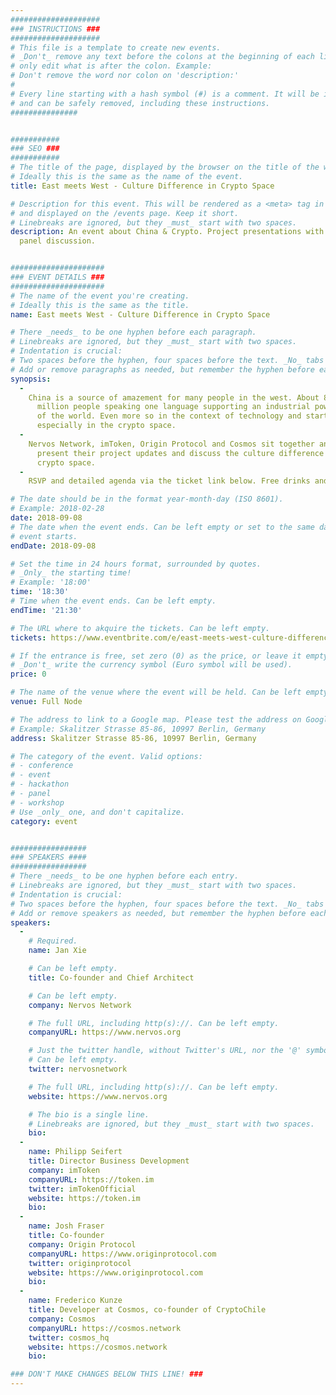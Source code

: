 ```yaml
---
####################
### INSTRUCTIONS ###
####################
# This file is a template to create new events.
# _Don't_ remove any text before the colons at the beginning of each line,
# only edit what is after the colon. Example:
# Don't remove the word nor colon on 'description:'
#
# Every line starting with a hash symbol (#) is a comment. It will be ignored
# and can be safely removed, including these instructions.
###############


###########
### SEO ###
###########
# The title of the page, displayed by the browser on the title of the window.
# Ideally this is the same as the name of the event.
title: East meets West - Culture Difference in Crypto Space

# Description for this event. This will be rendered as a <meta> tag in the HTML,
# and displayed on the /events page. Keep it short.
# Linebreaks are ignored, but they _must_ start with two spaces.
description: An event about China & Crypto. Project presentations with Q&A and
  panel discussion.


#####################
### EVENT DETAILS ###
#####################
# The name of the event you're creating.
# Ideally this is the same as the title.
name: East meets West - Culture Difference in Crypto Space

# There _needs_ to be one hyphen before each paragraph.
# Linebreaks are ignored, but they _must_ start with two spaces.
# Indentation is crucial:
# Two spaces before the hyphen, four spaces before the text. _No_ tabs allowed.
# Add or remove paragraphs as needed, but remember the hyphen before each entry.
synopsis:
  -
    China is a source of amazement for many people in the west. About 800
      million people speaking one language supporting an industrial powerhouse
      of the world. Even more so in the context of technology and startups,
      especially in the crypto space.
  -
    Nervos Network, imToken, Origin Protocol and Cosmos sit together and
      present their project updates and discuss the culture difference in
      crypto space.
  -
    RSVP and detailed agenda via the ticket link below. Free drinks and snacks.

# The date should be in the format year-month-day (ISO 8601).
# Example: 2018-02-28
date: 2018-09-08
# The date when the event ends. Can be left empty or set to the same day the
# event starts.
endDate: 2018-09-08

# Set the time in 24 hours format, surrounded by quotes.
# _Only_ the starting time!
# Example: '18:00'
time: '18:30'
# Time when the event ends. Can be left empty.
endTime: '21:30'

# The URL where to akquire the tickets. Can be left empty.
tickets: https://www.eventbrite.com/e/east-meets-west-culture-difference-in-crypto-space-tickets-49127053339

# If the entrance is free, set zero (0) as the price, or leave it empty.
# _Don't_ write the currency symbol (Euro symbol will be used).
price: 0

# The name of the venue where the event will be held. Can be left empty.
venue: Full Node

# The address to link to a Google map. Please test the address on Google Maps.
# Example: Skalitzer Strasse 85-86, 10997 Berlin, Germany
address: Skalitzer Strasse 85-86, 10997 Berlin, Germany

# The category of the event. Valid options:
# - conference
# - event
# - hackathon
# - panel
# - workshop
# Use _only_ one, and don't capitalize.
category: event


#################
### SPEAKERS ####
#################
# There _needs_ to be one hyphen before each entry.
# Linebreaks are ignored, but they _must_ start with two spaces.
# Indentation is crucial:
# Two spaces before the hyphen, four spaces before the text. _No_ tabs allowed.
# Add or remove speakers as needed, but remember the hyphen before each entry.
speakers:
  -
    # Required.
    name: Jan Xie

    # Can be left empty.
    title: Co-founder and Chief Architect

    # Can be left empty.
    company: Nervos Network

    # The full URL, including http(s)://. Can be left empty.
    companyURL: https://www.nervos.org

    # Just the twitter handle, without Twitter's URL, nor the '@' symbol.
    # Can be left empty.
    twitter: nervosnetwork

    # The full URL, including http(s)://. Can be left empty.
    website: https://www.nervos.org

    # The bio is a single line.
    # Linebreaks are ignored, but they _must_ start with two spaces.
    bio:
  -
    name: Philipp Seifert
    title: Director Business Development
    company: imToken
    companyURL: https://token.im
    twitter: imTokenOfficial
    website: https://token.im
    bio:
  -
    name: Josh Fraser
    title: Co-founder
    company: Origin Protocol
    companyURL: https://www.originprotocol.com
    twitter: originprotocol
    website: https://www.originprotocol.com
    bio:
  -
    name: Frederico Kunze
    title: Developer at Cosmos, co-founder of CryptoChile
    company: Cosmos
    companyURL: https://cosmos.network
    twitter: cosmos_hq
    website: https://cosmos.network
    bio:

### DON'T MAKE CHANGES BELOW THIS LINE! ###
---
```

<!-- ### DON'T MAKE CHANGES BELOW THIS LINE! ### -->

<Event-Content/>
